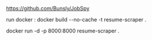 https://github.com/Bunsly/JobSpy

run docker : 
docker build --no-cache -t resume-scraper .


docker run -d -p 8000:8000 resume-scraper .
